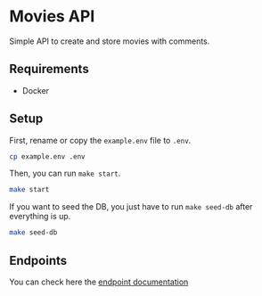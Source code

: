 # Movies API

Simple API to create and store movies with comments.

## Requirements

- Docker

## Setup

First, rename or copy the `example.env` file to `.env`.

```sh
cp example.env .env
```

Then, you can run `make start`.

```sh
make start
```

If you want to seed the DB, you just have to run `make seed-db` after everything is up.

```sh
make seed-db
```

## Endpoints

You can check here the [endpoint documentation](./docs/endpoints.md)
